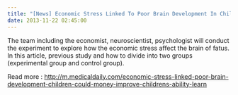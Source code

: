 ```yaml
---
title: "[News] Economic Stress Linked To Poor Brain Development In Children: Could Money Improve Children's Ability To Learn?"
date: 2013-11-22 02:45:00
---
```


The team including the economist, neuroscientist, psychologist will conduct the experiment to explore how the economic stress affect the brain of fatus. In this article, previous study and how to divide into two groups (experimental group and control group).

Read more : <http://m.medicaldaily.com/economic-stress-linked-poor-brain-development-children-could-money-improve-childrens-ability-learn>

